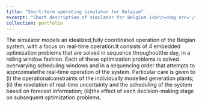 ```yaml
---
title: "Short-term operating simulator for Belgium"
excerpt: "Short description of simulator for Belgium 1<br/><img src='/images/simulator_overview.png'>"
collection: portfolio
---
```


The simulator models an idealized,fully coordinated operation of the Belgian system, with a focus on real-time operation.It consists of 4 embedded optimization problems that are solved in sequence throughoutthe day, in a rolling window fashion.  Each of these optimization problems is solved overvarying  scheduling  windows  and  in  a  sequencing  order  that  attempts  to  approximatethe  real-time  operation  of  the  system.   Particular  care  is  given  to  (i)  the  operationalconstraints  of  the  individually  modelled  generation  plants;  (ii)  the  revelation  of  real-time uncertainty and the scheduling of the system based on forecast information;  (iii)the effect of each decision-making stage on subsequent optimization problems.
